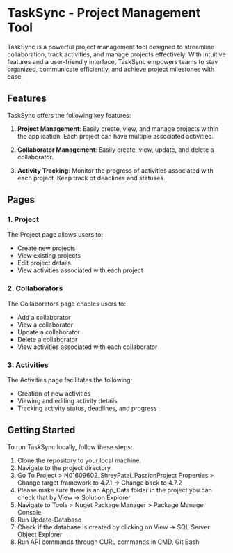 # TaskSync - Project Management Tool

TaskSync is a powerful project management tool designed to streamline collaboration, track activities, and manage projects effectively. With intuitive features and a user-friendly interface, TaskSync empowers teams to stay organized, communicate efficiently, and achieve project milestones with ease.

## Features

TaskSync offers the following key features:

1. **Project Management**: Easily create, view, and manage projects within the application. Each project can have multiple associated activities.

2. **Collaborator Management**: Easily create, view, update, and delete a collaborator.

3. **Activity Tracking**: Monitor the progress of activities associated with each project. Keep track of deadlines and statuses.

## Pages

### 1. Project

The Project page allows users to:

- Create new projects
- View existing projects
- Edit project details
- View activities associated with each project

### 2. Collaborators

The Collaborators page enables users to:

- Add a collaborator
- View a collaborator
- Update a collaborator
- Delete a collaborator
- View activities associated with each collaborator

### 3. Activities

The Activities page facilitates the following:

- Creation of new activities
- Viewing and editing activity details
- Tracking activity status, deadlines, and progress


## Getting Started

To run TaskSync locally, follow these steps:

1. Clone the repository to your local machine.
2. Navigate to the project directory.
3. Go To Project > N01609602_ShreyPatel_PassionProject Properties > Change target framework to 4.7.1 -> Change back to 4.7.2
4. Please make sure there is an App_Data folder in the project you can check that by View -> Solution Explorer
5. Navigate to Tools > Nuget Package Manager > Package Manage Console
6. Run Update-Database
7. Check if the database is created by clicking on View -> SQL Server Object Explorer
8. Run API commands through CURL commands in CMD, Git Bash

